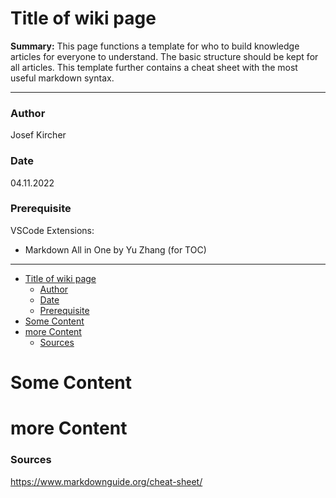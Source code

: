 # Title of wiki page

**Summary:** This page functions a template for who to build knowledge articles for everyone to understand. The basic structure should be kept for all articles. This template further contains a cheat sheet with the most useful markdown syntax.

---

### Author

Josef Kircher

### Date

04.11.2022

### Prerequisite

VSCode Extensions:

- Markdown All in One by Yu Zhang (for TOC)

---
<!-- TOC -->
- [Title of wiki page](#title-of-wiki-page)
  - [Author](#author)
  - [Date](#date)
  - [Prerequisite](#prerequisite)
- [Some Content](#some-content)
- [more Content](#more-content)
  - [Sources](#sources)
<!-- TOC -->
# Some Content

# more Content

### Sources
<https://www.markdownguide.org/cheat-sheet/>
